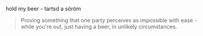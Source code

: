 hold my beer - tartsd a söröm

> Proving something that one party perceives as impossible with ease - while you're out, just having a beer, in unlikely circumstances.